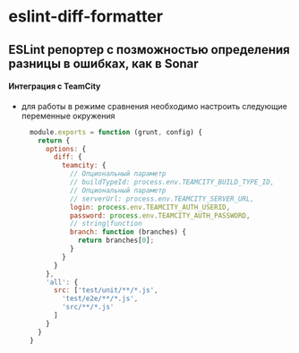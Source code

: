 # eslint-diff-formatter
## ESLint репортер с позможностью определения разницы в ошибках, как в Sonar
#### Интеграция с TeamCity
* для работы в режиме сравнения необходимо настроить следующие переменные окружения
    ```javascript
      module.exports = function (grunt, config) {
        return {
          options: {
            diff: {
              teamcity: {
                // Опциональный параметр    
                // buildTypeId: process.env.TEAMCITY_BUILD_TYPE_ID,
                // Опциональный параметр
                // serverUrl: process.env.TEAMCITY_SERVER_URL,
                login: process.env.TEAMCITY_AUTH_USERID,
                password: process.env.TEAMCITY_AUTH_PASSWORD,
                // string|function
                branch: function (branches) {
                  return branches[0];
                }
              }
            }
          },
          'all': {
            src: ['test/unit/**/*.js',
              'test/e2e/**/*.js',
              'src/**/*.js'
            ]
          }
        }
      }
    ```
